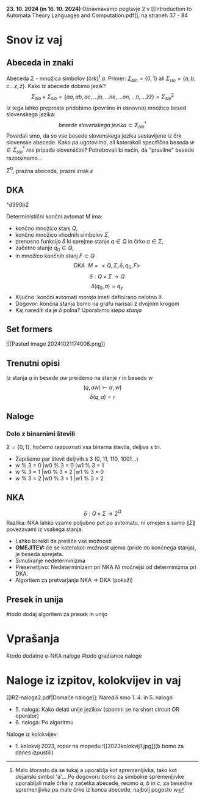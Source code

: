 **23. 10. 2024 (in 16. 10. 2024)**
Obravnavamo poglavje 2 v [[Introduction to Automata Theory Languages and Computation.pdf]], na straneh 37 - 84
# Snov iz vaj
## Abeceda in znaki
Abeceda $\Sigma$ - množica simbolov (črk)[^1] $a$. Primer: $\Sigma_{bin} = \{0, 1\}$ ali $\Sigma_{slo} = \{a, b, c... z, ž\}$. Kako iz abecede dobimo jezik? 
$$\Sigma_{slo} \times \Sigma_{slo} = \{aa, ab, ac, ... ja, ... ne,  ... on, ... ti, ... žž\} = \Sigma_{slo}^2$$
Iz tega lahko preprosto pridobimo (površno in osnovno) množico besed slovenskega jezika:
$$besede \ slovenskega \ jezika \subset \Sigma_{slo}^*$$
Povedali smo, da so vse besede slovenskega jezika sestavljene iz črk slovenske abecede. Kako pa ugotovimo, ali katerakoli specifična beseda $w \in \Sigma_{slo}^*$ *res* pripada slovenščini? Potrebovali bi način, da "pravilne" besede razpoznamo...


$\Sigma^0$, prazna abeceda, prazni znak $\epsilon$
## DKA

^d390b2

Deterministični končni avtomat M ima:
- končno množico stanj $Q$,
- končno množico vhodnih simbolov $\Sigma$,
- prenosno funkcijo $\delta$ ki sprejme stanje $q \in Q$ in črko $a\in \Sigma$,
- začetno stanje $q_0\in Q$,
- in množico končnih stanj $F\subset Q$
$$ DKA\ \ M = <Q, \Sigma, \delta, q_0, F> $$
$$ \delta: Q \times \Sigma \rightarrow Q $$
$$ \delta(q_0, a) = q_z $$
- Ključno: končni avtomati _morajo_ imeti definirano celotno $\delta$. 
- Dogovor: končna stanja bomo na grafu narisali z dvojnim krogom
- Kaj narediti da je $\delta$ polna? Uporabimo _slepa stanja_

## Set formers
![[Pasted image 20241021174008.png]]
## Trenutni opisi
Iz stanja $q$ in besede $aw$ preidemo na stanje $r$ in besedo $w$
$$ (q, a w) \vdash (r, w) $$
$$ \delta (q, a) = r $$
## Naloge
### Delo z binarnimi števili
$\Sigma = \{0, 1\}$, hočemo razpoznati vsa binarna števila, deljiva s tri.
- Zapišemo par števil deljivih s 3 (0, 11, 110, 1001...)
- w % 3 = 0
|w0 % 3 = 0
|w1 % 3 = 1
- w % 3 = 1
|w0 % 3 = 2
|w1 % 3 = 0
- w % 3 = 2
|w0 % 3 = 1
|w1 % 3 = 2
## NKA
$$ \delta: Q \times \Sigma \rightarrow 2^Q $$
Razlika: NKA lahko vzame poljubno pot po avtomatu, ni omejen s samo $\| \Sigma \|$ povezavami iz vsakega stanja.
- Lahko bi rekli da preišče vse možnosti
- **OMEJITEV:** če se katerakoli možnost ujema (pride do končnega stanja), je beseda sprejeta.
- Simuliranje nedeterminizma
- Presenetljivo: Nedeterminizem pri NKA *NI* močnejši od determinizma pri DKA.
- Algoritem za pretvarjanje NKA -> DKA (pokaži)
## Presek in unija 
#todo dodaj algoritem za presek in unijo
# Vprašanja
#todo dodatne e-NKA naloge
#todo gradiance naloge
# Naloge iz izpitov, kolokvijev in vaj
[[IRZ-naloga2.pdf|Domače naloge]]:
Naredili smo 1. 4. in 5. nalogo
- 5\. naloga: Kako delati unije jezikov (spomni se na short circuit OR operator)
- 6\. naloga: Po algoritmu

Naloge iz kolokvijev: 
- 1\. kolokvij 2023, ropar na mopedu
![[2023kolokvij1.jpg]](b bomo za danes izpustili)

[^1]: Malo štorasto da se tukaj a uporablja kot spremenljivka, tako kot dejanski simbol 'a'... Po dogovoru bomo za simbolne spremenljivke uporabljali male črke iz začetka abecede, recimo $a$, $b$ in $c$, za besedne spremenljivke pa male črke iz konca abecede, najbolj pogosto $w$